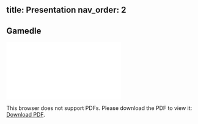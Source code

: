 title: Presentation
nav_order: 2
---


## Gamedle

<object data="docs/assets/images/gamedle_presentation.pdf" type="application/pdf" width="700px" height="700px">
    <embed src="docs/assets/images/gamedle_presentation.pdf">
        <p>This browser does not support PDFs. Please download the PDF to view it: <a href="http://yoursite.com/the.pdf">Download PDF</a>.</p>
    </embed>
</object>